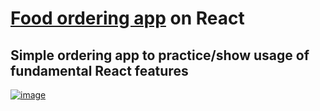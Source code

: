 # [Food ordering app](https://vetusst.github.io/react-ordering-app/) on React
## Simple ordering app to practice/show usage of fundamental React features
[![image](https://user-images.githubusercontent.com/76970581/156077755-f996d08d-b286-4353-b2cf-57e563e39f0d.png)](https://vetusst.github.io/react-ordering-app/)
